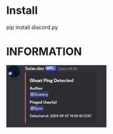 # Install
pip install discord.py

# INFORMATION 

![](https://github.com/MrQueecy/DS-Anty-Ghost-Ping/blob/main/image.png)
